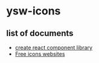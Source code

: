 # ysw-icons

## list of documents

- [create react component library](./documents/vite-react-component-liberary.md)
- [Free icons websites](./documents/free-icon-sites.md)
